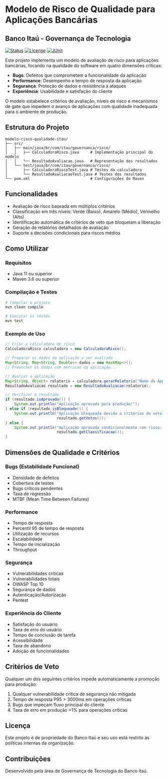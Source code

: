 # Modelo de Risco de Qualidade para Aplicações Bancárias
## Banco Itaú - Governança de Tecnologia

[![Status](https://img.shields.io/badge/Status-Stable-green.svg)](https://github.com/aicubeKruz/modelo-risco-qualidade-itau)
[![License](https://img.shields.io/badge/License-Proprietary-blue.svg)](https://github.com/aicubeKruz/modelo-risco-qualidade-itau)
[![JUnit](https://img.shields.io/badge/Tests-JUnit_5-red.svg)](https://github.com/aicubeKruz/modelo-risco-qualidade-itau)

Este projeto implementa um modelo de avaliação de risco para aplicações bancárias, focando na qualidade do software em quatro dimensões críticas:

- **Bugs**: Defeitos que comprometem a funcionalidade da aplicação
- **Performance**: Desempenho e tempo de resposta da aplicação
- **Segurança**: Proteção de dados e resistência a ataques
- **Experiência**: Usabilidade e satisfação do cliente

O modelo estabelece critérios de avaliação, níveis de risco e mecanismos de gate que impedem o avanço de aplicações com qualidade inadequada para o ambiente de produção.

## Estrutura do Projeto

```
modelo-risco-qualidade-itau/
├── src/
│   ├── main/java/br/com/itau/governanca/risco/
│   │   ├── CalculadoraRisco.java     # Implementação principal do modelo
│   │   └── ResultadoAvaliacao.java   # Representação dos resultados
│   └── test/java/br/com/itau/governanca/risco/
│       ├── CalculadoraRiscoTest.java # Testes da calculadora
│       └── ResultadoAvaliacaoTest.java # Testes dos resultados
└── pom.xml                           # Configurações do Maven
```

## Funcionalidades

- Avaliação de risco baseada em múltiplos critérios
- Classificação em três níveis: Verde (Baixo), Amarelo (Médio), Vermelho (Alto)
- Identificação automática de critérios de veto que bloqueiam a liberação
- Geração de relatórios detalhados de avaliação
- Suporte a decisões condicionais para riscos médios

## Como Utilizar

### Requisitos

- Java 11 ou superior
- Maven 3.6 ou superior

### Compilação e Testes

```bash
# Compilar o projeto
mvn clean compile

# Executar os testes
mvn test
```

### Exemplo de Uso

```java
// Criar a calculadora de risco
CalculadoraRisco calculadora = new CalculadoraRisco();

// Preparar os dados da aplicação a ser avaliada
Map<String, Map<String, Double>> dados = new HashMap<>();
// Preencher os dados com métricas da aplicação...

// Avaliar a aplicação
Map<String, Object> relatorio = calculadora.gerarRelatorio("Nome da App", "1.0", dados);
ResultadoAvaliacao resultado = new ResultadoAvaliacao(relatorio);

// Verificar o resultado
if (resultado.isAprovado()) {
    System.out.println("Aplicação aprovada para produção!");
} else if (resultado.isBloqueado()) {
    System.out.println("Aplicação bloqueada devido a critérios de veto: " + 
                       resultado.getVetos());
} else {
    System.out.println("Aplicação aprovada condicionalmente com risco: " + 
                       resultado.getClassificacao());
}
```

## Dimensões de Qualidade e Critérios

### Bugs (Estabilidade Funcional)
- Densidade de defeitos
- Cobertura de testes
- Bugs críticos pendentes
- Taxa de regressão
- MTBF (Mean Time Between Failures)

### Performance
- Tempo de resposta
- Percentil 95 de tempo de resposta
- Utilização de recursos
- Escalabilidade
- Tempo de inicialização
- Throughput

### Segurança
- Vulnerabilidades críticas
- Vulnerabilidades totais
- OWASP Top 10
- Segurança de dados
- Autenticação/Autorização
- Pentest

### Experiência do Cliente
- Satisfação do usuário
- Taxa de erro do usuário
- Tempo de conclusão de tarefa
- Acessibilidade
- Taxa de abandono
- Adoção de funcionalidades

## Critérios de Veto

Qualquer um dos seguintes critérios impede automaticamente a promoção para produção:

1. Qualquer vulnerabilidade crítica de segurança não mitigada
2. Tempo de resposta P95 > 3000ms em operações críticas
3. Bugs que impeçam fluxo principal do cliente
4. Taxa de erro em produção >1% para operações críticas

## Licença

Este projeto é de propriedade do Banco Itaú e seu uso está restrito às políticas internas da organização.

## Contribuições

Desenvolvido pela área de Governança de Tecnologia do Banco Itaú.